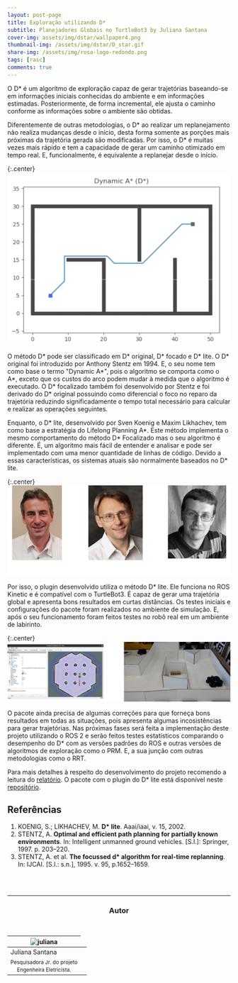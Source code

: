 ```yaml
---
layout: post-page
title: Exploração utilizando D*
subtitle: Planejadores Globais no TurtleBot3 by Juliana Santana
cover-img: assets/img/dstar/wallpaper4.png
thumbnail-img: /assets/img/dstar/D_star.gif
share-img: /assets/img/rosa-logo-redondo.png
tags: [rasc]
comments: true
---
```



O D\* é um algoritmo de exploração capaz de gerar trajetórias baseando-se em informações iniciais conhecidas do ambiente e em informações estimadas. Posteriormente, de forma incremental, ele ajusta o caminho conforme as informações sobre o ambiente são obtidas.

Diferentemente de outras metodologias, o D* ao realizar um replanejamento não realiza mudanças desde o início, desta forma somente as porções mais próximas da trajetória gerada são modificadas. Por isso, o D* é muitas vezes mais rápido e tem a capacidade de gerar um caminho otimizado em tempo real. E, funcionalmente, é equivalente a replanejar desde o início.

{:.center}
[![drawing400](../assets/img/dstar/D_star.gif)](../assets/img/dstar/D_star.gif)

O método D\* pode ser classificado em D\* original, D\* focado e D\* lite. O D\* original foi introduzido por Anthony Stentz em 1994. E, o seu nome tem como base o termo "Dynamic A\*", pois o algoritmo se comporta como o A\*, exceto que os custos do arco podem mudar à medida que o algoritmo é executado. O D\* focalizado também foi desenvolvido por Stentz e foi derivado do D\* original possuindo como diferencial o foco no reparo da trajetória reduzindo significadamente o tempo total necessário para calcular e realizar as operações seguintes.

Enquanto, o D\* lite, desenvolvido por Sven Koenig e Maxim Likhachev, tem como base a estratégia do Lifelong Planning A\*. Este método implementa o mesmo comportamento do método D\* Focalizado mas o seu algoritmo é diferente. É, um algoritmo mais fácil de entender e analisar e pode ser implementado com uma menor quantidade de linhas de código. Devido a essas características, os sistemas atuais são normalmente baseados no D\* lite.

{:.center}
[![drawing550](../assets/img/dstar/pesquisadores-nomes.png)](../assets/img/2021-12-10-turtlebot3-astar-navigation/pesquisadores-nomes.png)

Por isso, o plugin desenvolvido utiliza o método D\* lite. Ele funciona no ROS Kinetic e é compatível com o TurtleBot3. É capaz de gerar uma trajetória global e apresenta bons resultados em curtas distâncias. 
Os testes iniciais e configurações do pacote foram realizados no ambiente de simulação. E, após o seu funcionamento foram feitos testes no robô real em um ambiente de labirinto. 

{:.center}
[![drawing550](../assets/img/dstar/testes.png)](../assets/img/2021-12-10-turtlebot3-astar-navigation/testes.png)


O pacote ainda precisa de algumas correções para que forneça bons resultados em todas as situações, pois apresenta algumas incosistências para gerar trajetórias. Nas próximas fases será feita a implementação deste projeto utilizando o ROS 2 e serão feitos testes estatísticos comparando o desempenho do D* com as versões padrões do ROS e outras versões de algoritmos de exploração como o PRM. E, a sua junção com outras metodologias como o RRT. 

<!-- %//todo: Colocar vídeo -->

Para mais detalhes à respeito do desenvolvimento do projeto recomendo a leitura do [relatório](https://github.com/Brazilian-Institute-of-Robotics/bir_turtlebot_expl-d-star/tree/relatorio). O pacote com o plugin do D* lite está disponível neste [repositório](https://github.com/Brazilian-Institute-of-Robotics/bir_turtlebot_expl-d-star/tree/main).


## Referências

1. KOENIG, S.; LIKHACHEV, M. **D\* lite**. Aaai/iaai, v. 15, 2002.
2. STENTZ, A. **Optimal and efficient path planning for partially known environments**. In: Intelligent unmanned ground vehicles. [S.l.]: Springer, 1997. p. 203–220. 
3. STENTZ, A. et al. **The focussed d\* algorithm for real-time replanning**. In: IJCAI. [S.l.: s.n.], 1995. v. 95, p.1652–1659.  


<br>
<br>

* * *

<!-- autor -->
<center><h3 class="post-title">Autor</h3><br/></center>
<div class="row">
<div class="col-xl-auto offset-xl-0 col-lg-4 offset-lg-0 center">
  <table class="table-borderless highlight">
    <thead>
      <tr>
        <th><img src="{{ 'assets/img/people/juliana-1.png' | relative_url }}" width="100" alt="juliana" class="img-fluid rounded-circle" /></th>
      </tr>
    </thead>
    <tbody>
      <tr class="font-weight-bolder" style="text-align: center margin-top: 0">
        <td>Juliana Santana</td>
      </tr>
      <tr style="text-align: center" >
        <td style="vertical-align: top"><small>Pesquisadora Jr. do projeto <br>Engenheira Eletricista.</small></td>
        <td></td>
      </tr>
    </tbody>
  </table>
</div>
</div>

<br>